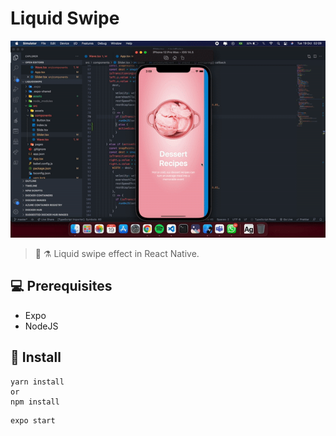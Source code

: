# Liquid Swipe

<p align="center">
  <img src="git/animation.gif" alt="exemplo imagem">
</p>

>:iphone: :alembic: Liquid swipe effect in React Native.

## 💻 Prerequisites

* Expo
* NodeJS

## 🚀 Install

```
yarn install
or
npm install
```

```
expo start
```
